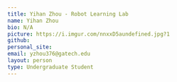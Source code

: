 ```yaml
---
title: Yihan Zhou - Robot Learning Lab
name: Yihan Zhou
bio: N/A
picture: https://i.imgur.com/nnxxD5aundefined.jpg?1
github: 
personal_site: 
email: yzhou376@gatech.edu
layout: person
type: Undergraduate Student
---
```

